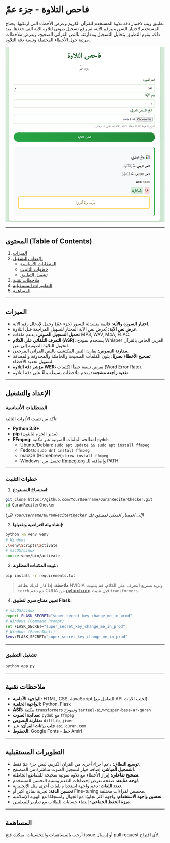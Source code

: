 # فاحص التلاوة - جزء عمّ

تطبيق ويب لاختبار دقة تلاوة المستخدم للقرآن الكريم وعرض الأخطاء التي ارتكبها، يحتاج المستخدم لاختيار السورة ورقم الآية، ثم رفع تسجيل صوتي لتلاوة الآية التي حددها.
بعد ذلك، يقوم التطبيق بتحليل التسجيل ومقارنته بالنص القرآني الصحيح، ويعرض ملاحظات مرئية حول الأخطاء المحتملة ونسبة دقة التلاوة.

![فاحص التلاوة لجزء عم](https://github.com/engsaleh/check-telawa/blob/main/SCREENSHOTS/%D9%81%D8%A7%D8%AD%D8%B5%20%D8%A7%D9%84%D8%AA%D9%84%D8%A7%D9%88%D8%A9%20-%D8%AA%D9%84%D8%A7%D9%88%D8%A9%20%D8%AE%D8%A7%D8%B7%D8%A6%D8%A9.png?raw=true)

---

## المحتوى (Table of Contents)

1. [الميزات](#الميزات)  
2. [الإعداد والتشغيل](#الإعداد-والتشغيل)  
   - [المتطلبات الأساسية](#المتطلبات-الأساسية)  
   - [خطوات التثبيت](#خطوات-التثبيت)  
   - [تشغيل التطبيق](#تشغيل-التطبيق)  
3. [ملاحظات تقنية](#ملاحظات-تقنية)  
4. [التطويرات المستقبلية](#التطويرات-المستقبلية)  
5. [المساهمة](#المساهمة)  

---

## الميزات

- **اختيار السورة والآية:** قائمة منسدلة للسور (جزء عمّ) وحقل لإدخال رقم الآية.  
- **عرض نص الآية:** يُعرض نص الآية المختار لتسهيل المراجعة قبل التلاوة.  
- **تحميل التسجيل الصوتي:** يدعم ملفات MP3, WAV, M4A, FLAC.  
- **التعرف التلقائي على الكلام (ASR):** يستخدم نموذج Whisper العربي الخاص بالقرآن لتحويل التلاوة الصوتية إلى نص.  
- **مقارنة النصوص:** يقارن النص المكتشف بالنص القرآني المرجعي.  
- **تصحيح الأخطاء بصريًا:** يلون الكلمات الصحيحة والخاطئة والمحذوفة والمضافة لتسهيل تحديد الأخطاء.  
- **مؤشر دقة التلاوة WER:** يعرض نسبة خطأ الكلمات (Word Error Rate).  
- **تغذية راجعة مشجعة:** يقدم ملاحظات بسيطة بناءً على دقة التلاوة.  

---

## الإعداد والتشغيل

### المتطلبات الأساسية

تأكد من تثبيت الأدوات التالية:

- **Python 3.8+**  
- **pip** (مدير الحزم لبايثون)  
- **FFmpeg**: لمعالجة الملفات الصوتية عبر مكتبة `pydub`.  
  - Ubuntu/Debian: `sudo apt update && sudo apt install ffmpeg`  
  - Fedora: `sudo dnf install ffmpeg`  
  - macOS (Homebrew): `brew install ffmpeg`  
  - Windows: تحميل من [ffmpeg.org](https://ffmpeg.org/download.html) وإضافته للـ PATH  

---

### خطوات التثبيت

1. **استنساخ المستودع:**
```bash
git clone https://github.com/YourUsername/QuranReciterChecker.git
cd QuranReciterChecker
````

*(غيّر `YourUsername/QuranReciterChecker` إلى المسار الفعلي لمستودعك)*

2. **إنشاء بيئة افتراضية وتفعيلها:**

```bash
python -m venv venv
# Windows
.\venv\Scripts\activate
# macOS/Linux
source venv/bin/activate
```

3. **تثبيت المكتبات المطلوبة:**

```bash
pip install -r requirements.txt
```

> **ملاحظة:** إذا كان لديك بطاقة NVIDIA وتريد تسريع التعرف على الكلام، قم بتثبيت `torch` مع دعم CUDA من [pytorch.org](https://pytorch.org/get-started/locally/) قبل تثبيت `transformers`.

4. **تعيين مفتاح سري لتطبيق Flask:**

```bash
# macOS/Linux
export FLASK_SECRET="super_secret_key_change_me_in_prod"
# Windows (Command Prompt)
set FLASK_SECRET="super_secret_key_change_me_in_prod"
# Windows (PowerShell)
$env:FLASK_SECRET="super_secret_key_change_me_in_prod"
```

---

### تشغيل التطبيق

```bash
python app.py
```

---

## ملاحظات تقنية

* **الواجهة الأمامية:** HTML, CSS, JavaScript (للتعامل مع API لجلب الآيات).
* **الواجهة الخلفية:** Python, Flask
* **ASR:** مكتبة `transformers` ونموذج `tarteel-ai/whisper-base-ar-quran`
* **معالجة الصوت:** `pydub` مع `ffmpeg`
* **مقارنة النصوص:** `difflib`, `jiwer`
* **جلب بيانات القرآن:** عبر `api.quran.com`
* **الخطوط:** Google Fonts - خط Amiri

---

## التطويرات المستقبلية

* **توسيع النطاق:** دعم أجزاء أخرى من القرآن الكريم، ليس جزء عمّ فقط.
* **التسجيل المباشر:** إضافة خيار لتسجيل الصوت مباشرة من المتصفح.
* **تصحيح تفاعلي:** إبراز الأخطاء مع تلاوة صوتية صحيحة للمقاطع الخاطئة.
* **لوحة متابعة:** صفحة تعرض إحصاءات التقدم ونسبة التحسن للمستخدم.
* **تعدد اللغات:** دعم واجهة استخدام بلغات أخرى مثل الإنجليزية.
* **تحسين الدقة:** تجربة نماذج أكبر أو Fine-tuning مخصص لقراءات مختلفة.
* **تحسين واجهة الاستخدام:** واجهة أكثر تجاوبًا مع الجوال وانسجامًا مع الهوية الإسلامية.
* **ميزة الحفظ الجماعي:** إنشاء حسابات للطلاب مع تقارير للمعلمين.

---

## المساهمة

أرحب بالمساهمات والتحسينات. يمكنك فتح issue أو إرسال pull request لأي اقتراح.

